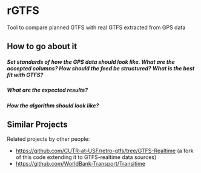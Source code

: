# rGTFS

Tool to compare planned GTFS with real GTFS extracted from GPS data

## How to go about it

##### Set standards of how the GPS data should look like. What are the accepted columns? How should the feed be structured? What is the best fit with GTFS?
##### What are the expected results?
##### How the algorithm should look like?


## Similar Projects

Related projects by other people:
* https://github.com/CUTR-at-USF/retro-gtfs/tree/GTFS-Realtime (a fork of this code extending it to GTFS-realtime data sources)
* https://github.com/WorldBank-Transport/Transitime

